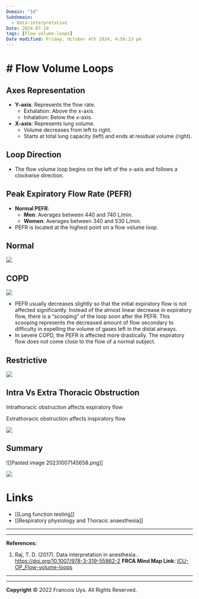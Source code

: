 ```yaml
---
Domain: "14"
Subdomain:
  - Data-interpretation
Date: 2024-07-10
tags: [Flow-volume-loops]
Date modified: Friday, October 4th 2024, 4:56:23 pm
---
```


# # Flow Volume Loops
## Axes Representation

- **Y-axis**: Represents the flow rate.
	- Exhalation: Above the x-axis.
	- Inhalation: Below the x-axis.
- **X-axis**: Represents lung volume.
	- Volume decreases from left to right.
	- Starts at total lung capacity (left) and ends at residual volume (right).

## Loop Direction

- The flow volume loop begins on the left of the x-axis and follows a clockwise direction.

## Peak Expiratory Flow Rate (PEFR)

- **Normal PEFR**:
	- **Men**: Averages between 440 and 740 L/min.
	- **Women**: Averages between 340 and 530 L/min.
- PEFR is located at the highest point on a flow volume loop.
## Normal

![](Pasted%20image%2020240224135331.png)

## COPD

![](Pasted%20image%2020240224135433.png)

- PEFR usually decreases slightly so that the initial expiratory flow is not affected significantly. Instead of the almost linear decrease in expiratory flow, there is a “scooping” of the loop soon after the PEFR. This scooping represents the decreased amount of flow secondary to difficulty in expelling the volume of gases left in the distal airways.
- In severe COPD, the PEFR is affected more drastically. The expiratory flow does not come close to the flow of a normal subject.
## Restrictive

![](Pasted%20image%2020240224135517.png)

## Intra Vs Extra Thoracic Obstruction

Intrathoracic obstruction affects expiratory flow

Extrathoracic obstruction affects inspiratory flow

![](Pasted%20image%2020240224135546.png)

## Summary

![[Pasted image 20231007145658.png]]

![](Pasted%20image%2020240522083900.png)

# Links
- [[Lung function testing]]
- [[Respiratory physiology and Thoracic anaesthesia]]

---

---
**References:**

1. Raj, T. D. (2017). Data interpretation in anesthesia.. https://doi.org/10.1007/978-3-319-55862-2
**FRCA Mind Map Link:**
[ICU-OP_Flow-volume-loops](https://static1.squarespace.com/static/5e6d5df1ff954d5b7b139463/t/5f127e63ec2e7d1136cbff59/1595047524318/ICU_one_pager_flow_volume_loops.pdf)

---------------------------------------------------------------------------------------------
---
**Copyright**
© 2022 Francois Uys. All Rights Reserved.